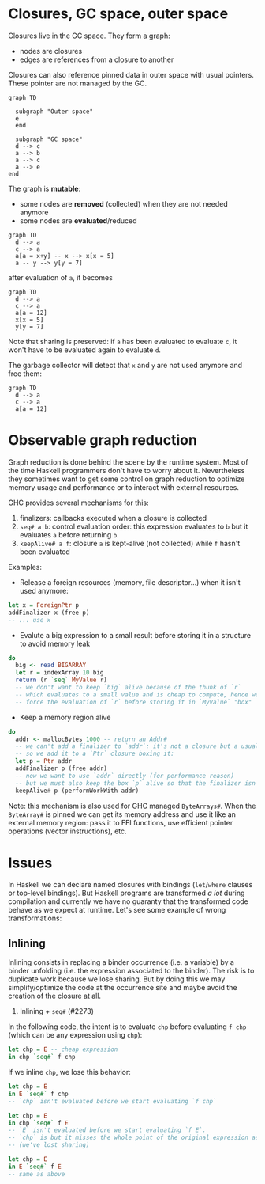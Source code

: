 # Closures, GC space, outer space

Closures live in the GC space. They form a graph:
* nodes are closures
* edges are references from a closure to another

Closures can also reference pinned data in outer space with usual pointers. These pointer are not managed by the GC.

```mermaid
graph TD

  subgraph "Outer space"
  e
  end

  subgraph "GC space"
  d --> c
  a --> b
  a --> c
  a --> e
end
```

The graph is **mutable**:
* some nodes are **removed** (collected) when they are not needed anymore
* some nodes are **evaluated**/reduced

```mermaid
graph TD
  d --> a
  c --> a
  a[a = x+y] -- x --> x[x = 5]
  a -- y --> y[y = 7]
```

after evaluation of `a`, it becomes

```mermaid
graph TD
  d --> a
  c --> a
  a[a = 12]
  x[x = 5]
  y[y = 7]
```

Note that sharing is preserved: if `a` has been evaluated to evaluate `c`, it won't have to be evaluated again to evaluate `d`.

The garbage collector will detect that `x` and `y` are not used anymore and free them:

```mermaid
graph TD
  d --> a
  c --> a
  a[a = 12]
```

# Observable graph reduction

Graph reduction is done behind the scene by the runtime system. Most of the time Haskell programmers don't have to worry about it. Nevertheless they sometimes want to get some control on graph reduction to optimize memory usage and performance or to interact with external resources.

GHC provides several mechanisms for this:
1. finalizers: callbacks executed when a closure is collected
2. `seq# a b`: control evaluation order: this expression evaluates to `b` but it evaluates `a` before returning `b`.
3. `keepAlive# a f`: closure `a` is kept-alive (not collected) while `f` hasn't been evaluated

Examples:

* Release a foreign resources (memory, file descriptor...) when it isn't used anymore:

```haskell
let x = ForeignPtr p
addFinalizer x (free p) 
-- ... use x
```

* Evalute a big expression to a small result before storing it in a structure to avoid memory leak

```haskell
do
  big <- read BIGARRAY
  let r = indexArray 10 big
  return (r `seq` MyValue r)
  -- we don't want to keep `big` alive because of the thunk of `r`
  -- which evaluates to a small value and is cheap to compute, hence we
  -- force the evaluation of `r` before storing it in `MyValue` "box"
```

* Keep a memory region alive

```haskell
do
  addr <- mallocBytes 1000 -- return an Addr#
  -- we can't add a finalizer to `addr`: it's not a closure but a usual pointer (a number)
  -- so we add it to a `Ptr` closure boxing it:
  let p = Ptr addr
  addFinalizer p (free addr)
  -- now we want to use `addr` directly (for performance reason)
  -- but we must also keep the box `p` alive so that the finalizer isn't run!
  keepAlive# p (performWorkWith addr)
```

Note: this mechanism is also used for GHC managed `ByteArrays#`. When the `ByteArray#` is pinned we can get its memory address and use it like an external memory region: pass it to FFI functions, use efficient pointer operations (vector instructions), etc.

# Issues

In Haskell we can declare named closures with bindings (`let`/`where` clauses or top-level bindings). But Haskell programs are transformed *a lot* during compilation and currently we have no guaranty that the transformed code behave as we expect at runtime. Let's see some example of wrong transformations:

## Inlining

Inlining consists in replacing a binder occurrence (i.e. a variable) by a binder unfolding (i.e. the expression associated to the binder). The risk is to duplicate work because we lose sharing. But by doing this we may simplify/optimize the code at the occurrence site and maybe avoid the creation of the closure at all.

1. Inlining + `seq#` (#2273)

In the following code, the intent is to evaluate `chp` before evaluating `f chp` (which can be any expression using `chp`):

```haskell
let chp = E -- cheap expression
in chp `seq#` f chp
```

If we inline `chp`, we lose this behavior:

```haskell
let chp = E
in E `seq#` f chp
-- `chp` isn't evaluated before we start evaluating `f chp`

let chp = E
in chp `seq#` f E
-- `E` isn't evaluated before we start evaluating `f E`.
-- `chp` is but it misses the whole point of the original expression as `chp` isn't used in `f E` anymore
-- (we've lost sharing)

let chp = E
in E `seq#` f E
-- same as above
```